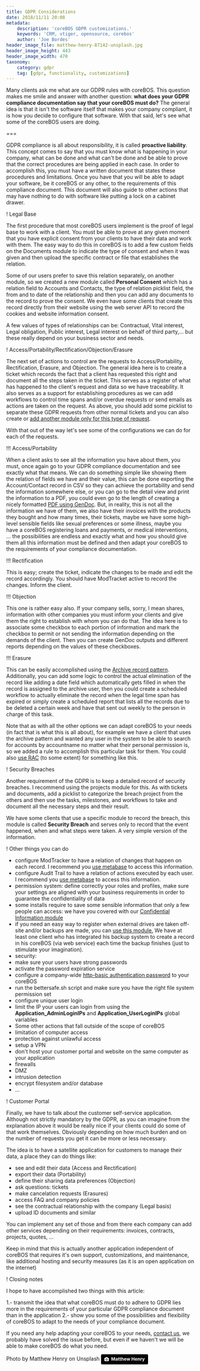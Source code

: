 ```yaml
---
title: GDPR Considerations
date: 2018/11/11 20:08
metadata:
    description: 'coreBOS GDPR customizations.'
    keywords: 'CRM, vtiger, opensource, corebos'
    author: 'Joe Bordes'
header_image_file: matthew-henry-87142-unsplash.jpg
header_image_height: 443
header_image_width: 470
taxonomy:
    category: gdpr
    tag: [gdpr, functionality, customizations]
---
```


Many clients ask me what are our GDPR rules with coreBOS. This question makes me smile and answer with another question: **what does your GDPR compliance documentation say that your coreBOS must do?** The general idea is that it isn't the software itself that makes your company compliant, it is how you decide to configure that software. With that said, let's see what some of the coreBOS users are doing.

===

GDPR compliance is all about responsibility, it is called **proactive liability**. This concept comes to say that you must know what is happening in your company, what can be done and what can't be done and be able to prove that the correct procedures are being applied in each case. In order to accomplish this, you must have a written document that states these procedures and limitations. Once you have that you will be able to adapt your software, be it coreBOS or any other, to the requirements of this compliance document. This document will also guide to other actions that may have nothing to do with software like putting a lock on a cabinet drawer.

 ! Legal Base

The first procedure that most coreBOS users implement is the proof of legal base to work with a client. You must be able to prove at any given moment that you have explicit consent from your clients to have their data and work with them. The easy way to do this in coreBOS is to add a few custom fields on the Documents module to indicate the type of consent and when it was given and then upload the specific contract or file that establishes the relation.

Some of our users prefer to save this relation separately, on another module, so we created a new module called **Personal Consent** which has a relation field to Accounts and Contacts, the type of relation picklist field, the from and to date of the relationship and then you can add any documents to the record to prove the consent. We even have some clients that create this record directly from their website using the web server API to record the cookies and website information consent.

A few values of types of relationships can be: Contractual, Vital interest, Legal obligation, Public interest, Legal interest on behalf of third party,... but these really depend on your business sector and needs.

 ! Access/Portability/Rectification/Objection/Erasure

The next set of actions to control are the requests to Access/Portability, Rectification, Erasure, and Objection. The general idea here is to create a ticket which records the fact that a client has requested this right and document all the steps taken in the ticket. This serves as a register of what has happened to the client's request and data so we have traceability. It also serves as a support for establishing procedures as we can add workflows to control time spans and/or overdue requests or send emails as actions are taken on the request. As above, you should add some picklist to separate these GDPR requests from other normal tickets and you can also create or [add another module only for this type of request](http://corebos.org/documentation/doku.php?id=en:extensions:extensions:arco&noprocess=1).

With that out of the way let's see some of the configurations we can do for each of the requests.

 !!! Access/Portability

When a client asks to see all the information you have about them, you must, once again go to your GDPR compliance documentation and see exactly what that means. We can do something simple like showing them the relation of fields we have and their value, this can be done exporting the Account/Contact record in CSV so they can achieve the portability and send the information somewhere else, or you can go to the detail view and print the information to a PDF, you could even go to the length of creating a nicely formatted [PDF using GenDoc](http://corebos.org/documentation/doku.php?id=en:extensions:extensions:gendoc&noprocess=1). But, in reality, this is not all the information we have of them, we also have their invoices with the products they bought and how many times, their tickets, maybe we have some high-level sensible fields like sexual preferences or some illness, maybe you have a coreBOS registering loans and payments, or medical interventions, ... the possibilities are endless and exactly what and how you should give them all this information must be defined and then adapt your coreBOS to the requirements of your compliance documentation.

 !!! Rectification

This is easy; create the ticket, indicate the changes to be made and edit the record accordingly. You should have ModTracket active to record the changes. Inform the client.

 !!! Objection

This one is rather easy also. If your company sells, sorry, I mean shares, information with other companies you must inform your clients and give them the right to establish with whom you can do that. The idea here is to associate some checkbox to each portion of information and mark the checkbox to permit or not sending the information depending on the demands of the client. Then you can create GenDoc outputs and different reports depending on the values of these checkboxes.

 !!! Erasure

This can be easily accomplished using the [Archive record pattern](../ArchiveRecordPattern). Additionally, you can add some logic to control the actual elimination of the record like adding a date field which automatically gets filled in when the record is assigned to the archive user, then you could create a scheduled workflow to actually eliminate the record when the legal time span has expired or simply create a scheduled report that lists all the records due to be deleted a certain week and have that sent out weekly to the person in charge of this task.

Note that as with all the other options we can adapt coreBOS to your needs (in fact that is what this is all about), for example we have a client that uses the archive pattern and wanted any user in the system to be able to search for accounts by accountname no matter what their personal permission is, so we added a rule to accomplish this particular task for them. You could also [use RAC](http://corebos.org/documentation/doku.php?id=en:adminmanual:businessmappings:record_access_control&noprocess=1) (to some extent) for something like this.

 ! Security Breaches

Another requirement of the GDPR is to keep a detailed record of security breaches. I recommend using the projects module for this. As with tickets and documents, add a picklist to categorize the breach project from the others and then use the tasks, milestones, and workflows to take and document all the necessary steps and their result.

We have some clients that use a specific module to record the breach, this module is called **Security Breach** and serves only to record that the event happened, when and what steps were taken. A very simple version of the information.

 ! Other things you can do

- configure ModTracker to have a relation of changes that happen on each record. I recommend you [use metabase](https://www.metabase.com/) to access this information.
- configure Audit Trail to have a relation of actions executed by each user. I recommend you [use metabase](https://www.metabase.com/) to access this information.
- permission system: define correctly your roles and profiles, make sure your settings are aligned with your business requirements in order to guarantee the confidentiality of data
- some installs require to save some sensible information that only a few people can access: we have you covered with our [Confidential Information module](http://corebos.org/documentation/doku.php?id=en:extensions:extensions:confidentialinfo&noprocess=1)
- if you need an easy way to register when external drives are taken off-site and/or backups are made, you can [use this module.](http://corebos.org/documentation/doku.php?id=en:extensions:extensions:registercopiaseguridad&noprocess=1) We have at least one client who has integrated his backup system to create a record in his coreBOS (via web service) each time the backup finishes (just to stimulate your imagination).
- security: 
 - make sure your users have strong passwords
 - activate the password expiration service
 - configure a company-wide [http-basic authentication password](https://en.wikipedia.org/wiki/Basic_access_authentication) to your coreBOS
 - run the bettersafe.sh script and make sure you have the right file system permission set
 - configure unique user login
 - limit the IP your users can login from using the **Application_AdminLoginIPs** and **Application_UserLoginIPs** global variables
- Some other actions that fall outside of the scope of coreBOS
 - limitation of computer access
 - protection against unlawful access
 - setup a VPN
 - don't host your customer portal and website on the same computer as your application
 - firewalls
 - DMZ
 - intrusion detection
 - encrypt filesystem and/or database
 - ...

<span></span>

 ! Customer Portal

Finally, we have to talk about the customer self-service application. Although not strictly mandatory by the GDPR, as you can imagine from the explanation above it would be really nice if your clients could do some of that work themselves. Obviously depending on how much burden and on the number of requests you get it can be more or less necessary.

The idea is to have a satellite application for customers to manage their data, a place they can do things like:

- see and edit their data (Access and Rectification)
- export their data (Portability)
- define their sharing data preferences (Objection)
- ask questions: tickets
- make cancelation requests (Erasures)
- access FAQ and company policies
- see the contractual relationship with the company (Legal basis)
- upload ID documents and similar

You can implement any set of those and from there each company can add other services depending on their requirements: invoices, contracts, projects, quotes, ...

Keep in mind that this is actually another application independent of coreBOS that requires it's own support, customizations, and maintenance, like additional hosting and security measures (as it is an open application on the internet)


 ! Closing notes

I hope to have accomplished two things with this article:

1.- transmit the idea that what coreBOS must do to adhere to GDPR lies more in the requirements of your particular GDPR compliance document than in the application
2.- show you some of the possibilities and flexibility of coreBOS to adapt to the needs of your compliance document.

If you need any help adapting your coreBOS to your needs, [contact us](http://corebos.org/page/contact), we probably have solved the issue before, but even if we haven't we will be able to make coreBOS do what you need.

Photo by Matthew Henry on Unsplash
<a style="background-color:black;color:white;text-decoration:none;padding:4px 6px;font-family:-apple-system, BlinkMacSystemFont, &quot;San Francisco&quot;, &quot;Helvetica Neue&quot;, Helvetica, Ubuntu, Roboto, Noto, &quot;Segoe UI&quot;, Arial, sans-serif;font-size:12px;font-weight:bold;line-height:1.2;display:inline-block;border-radius:3px" href="https://unsplash.com/@matthewhenry?utm_medium=referral&amp;utm_campaign=photographer-credit&amp;utm_content=creditBadge" target="_blank" rel="noopener noreferrer" title="Download free do whatever you want high-resolution photos from Matthew Henry"><span style="display:inline-block;padding:2px 3px"><svg xmlns="http://www.w3.org/2000/svg" style="height:12px;width:auto;position:relative;vertical-align:middle;top:-1px;fill:white" viewBox="0 0 32 32"><title>unsplash-logo</title><path d="M20.8 18.1c0 2.7-2.2 4.8-4.8 4.8s-4.8-2.1-4.8-4.8c0-2.7 2.2-4.8 4.8-4.8 2.7.1 4.8 2.2 4.8 4.8zm11.2-7.4v14.9c0 2.3-1.9 4.3-4.3 4.3h-23.4c-2.4 0-4.3-1.9-4.3-4.3v-15c0-2.3 1.9-4.3 4.3-4.3h3.7l.8-2.3c.4-1.1 1.7-2 2.9-2h8.6c1.2 0 2.5.9 2.9 2l.8 2.4h3.7c2.4 0 4.3 1.9 4.3 4.3zm-8.6 7.5c0-4.1-3.3-7.5-7.5-7.5-4.1 0-7.5 3.4-7.5 7.5s3.3 7.5 7.5 7.5c4.2-.1 7.5-3.4 7.5-7.5z"></path></svg></span><span style="display:inline-block;padding:2px 3px">Matthew Henry</span></a>
